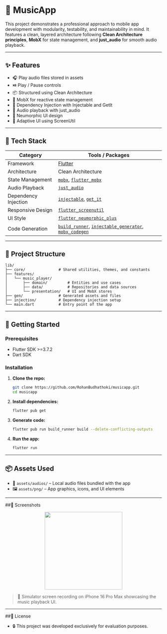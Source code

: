 # 🎵 MusicApp

This project demonstrates a professional approach to mobile app development with modularity, testability, and maintainability in mind.
It features a clean, layered architecture following **Clean Architecture principles**, **MobX** for state management, and **just_audio** for smooth audio playback.

---

## ✨ Features

- 🎧 Play audio files stored in assets
- ⏯️ Play / Pause controls
- 📦 Structured using Clean Architecture
- 🧠 MobX for reactive state management
- 💉 Dependency Injection with Injectable and GetIt
- 💽 Audio playback with just_audio
- 🌈 Neumorphic UI design
- 📱 Adaptive UI using ScreenUtil

---
## 🧰 Tech Stack

| Category                 | Tools / Packages                           |
|--------------------------|--------------------------------------------|
| Framework                | [Flutter](https://flutter.dev/)            |
| Architecture             | Clean Architecture                         |
| State Management         | [`mobx`](https://pub.dev/packages/mobx), [`flutter_mobx`](https://pub.dev/packages/flutter_mobx) |
| Audio Playback           | [`just_audio`](https://pub.dev/packages/just_audio) |
| Dependency Injection     | [`injectable`](https://pub.dev/packages/injectable), [`get_it`](https://pub.dev/packages/get_it) |
| Responsive Design        | [`flutter_screenutil`](https://pub.dev/packages/flutter_screenutil) |
| UI Style                 | [`flutter_neumorphic_plus`](https://pub.dev/packages/flutter_neumorphic_plus) |
| Code Generation          | [`build_runner`](https://pub.dev/packages/build_runner), [`injectable_generator`](https://pub.dev/packages/injectable_generator), [`mobx_codegen`](https://pub.dev/packages/mobx_codegen) |

---

## 📁 Project Structure

```text
lib/
├── core/               # Shared utilities, themes, and constants
├── features/
│   └── music_player/
│       ├── domain/         # Entities and use cases
│       ├── data/           # Repositories and data sources
│       └── presentation/   # UI and MobX stores
├── gen/                # Generated assets and files
├── injection/          # Dependency injection setup
└── main.dart           # Entry point of the app
```
---
## 🚀 Getting Started

### Prerequisites

- Flutter SDK >=3.7.2
- Dart SDK

### Installation

1. **Clone the repo:**
   ```bash
   git clone https://github.com/RohanBudhathoki/musicapp.git
   cd musicapp
2. **Install dependencies:**
   ```bash
   flutter pub get
3. **Generate code:**
   ```bash
   flutter pub run build_runner build --delete-conflicting-outputs
4. **Run the app:**
   ```bash
   flutter run
---
## 📦 Assets Used

- 🎵 `assets/audios/` – Local audio files bundled with the app  
- 🖼️ `assets/png/` – App graphics, icons, and UI elements

---
##📸 Screenshots


<p align="center">
  <img src="https://github.com/user-attachments/assets/19814c67-3562-41be-a573-c1830b08efb0" width="250">
</p>

> 🎥 Simulator screen recording on iPhone 16 Pro Max showcasing the music playback UI.


---
##📄 License
  - 🔒 This project was developed exclusively for evaluation purposes.

  




